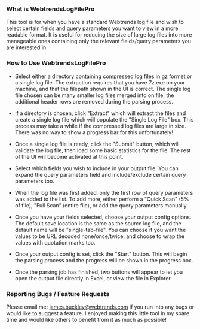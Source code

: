 ### What is WebtrendsLogFilePro
This tool is for when you have a standard Webtrends log file and wish to select certain fields and query parameters you want to view in a more readable format. It is useful for reducing the size of large log files into more manageable ones containing only the relevant fields/query parameters you are interested in.


### How to Use WebtrendsLogFilePro
- Select either a directory containing compressed log files in gz formet or a single log file. The extraction requires that you have 7z.exe on your machine, and that the filepath shown in the UI is correct. The single log file chosen can be many smaller log files merged into on file, the additional header rows are removed during the parsing process.

- If a directory is chosen, click "Extract" which will extract the files and create a single log file which will populate the "Single Log File" box. This process may take a while if the compressed log files are large in size. There was no way to show a progress bar for this unfortunately! 

- Once a single log file is ready, click the "Submit" button, which will validate the log file, then load some basic statistics for the file. The rest of the UI will become activated at this point.

- Select which fields you wish to include in your output file. You can expand the query parameters field and include/exclude certain query parameters too.

- When the log file was first added, only the first row of query parameters was added to the list. To add more, either perform a "Quick Scan" (5% of file), "Full Scan" (entire file), or add the query parameters manually.

- Once you have your fields selected, choose your output config options. The default save location is the same as the source log file, and the default name will be "single-tab-file". You can choose if you want the values to be URL decoded none/once/twice, and choose to wrap the values with quotation marks too.

- Once your output config is set, click the "Start" button. This will begin the parsing process and the progress will be shown in the progress box.

- Once the parsing job has finished, two buttons will appear to let you open the output file directly in Excel, or view the file in Explorer.


### Reporting Bugs / Feature Requests

Please email me: james.buckley@webtrends.com if you run into any bugs or would like to suggest a feature. I enjoyed making this little tool in my spare time and would like others to benefit from it as much as possible!